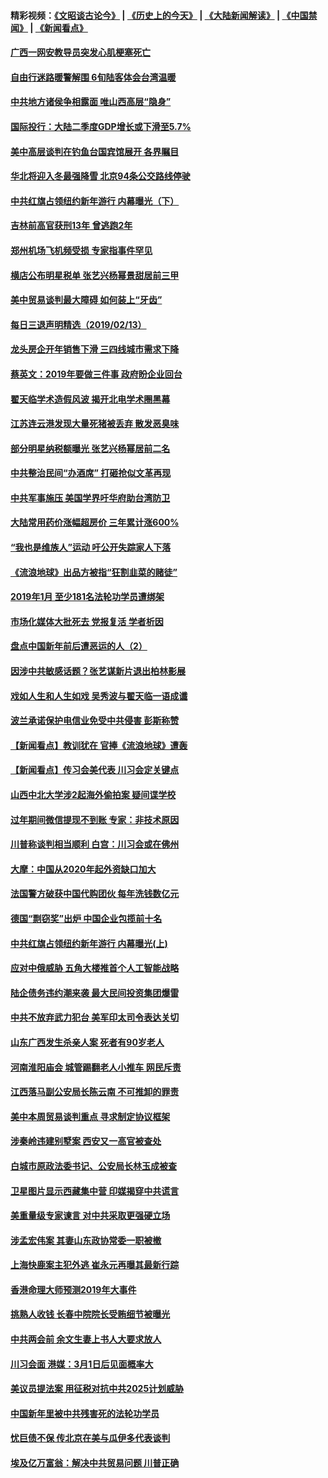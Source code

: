 #### 精彩视频：[《文昭谈古论今》](http://45.76.195.252/wenzhao) | [《历史上的今天》](http://45.76.195.252/today-in-history) | [《大陆新闻解读》](http://45.76.195.252/ntdtv-comedy) | [《中国禁闻》](http://45.76.195.252/ntdtv-news) | [《新闻看点》](http://45.76.195.252/news-insight) 

 #### [广西一网安教导员突发心肌梗塞死亡](../pages/nsc413/n11043978.md?t=02140937) 

#### [自由行迷路暖警解围 6旬陆客体会台湾温暖](../pages/nsc413/n11044076.md?t=02140937) 

#### [中共地方诸侯争相露面 唯山西高层“隐身”](../pages/nsc413/n11043755.md?t=02140937) 

#### [国际投行：大陆二季度GDP增长或下滑至5.7%](../pages/nsc413/n11043495.md?t=02140937) 

#### [美中高层谈判在钓鱼台国宾馆展开 各界瞩目](../pages/nsc413/n11043715.md?t=02140937) 

#### [华北将迎入冬最强降雪 北京94条公交路线停驶](../pages/nsc413/n11043587.md?t=02140937) 

#### [中共红旗占领纽约新年游行 内幕曝光（下）](../pages/nsc413/n11042637.md?t=02140937) 

#### [吉林前高官获刑13年 曾逃跑2年](../pages/nsc413/n11043610.md?t=02140937) 

#### [郑州机场飞机频受损 专家指事件罕见](../pages/nsc413/n11043459.md?t=02140937) 

#### [横店公布明星税单 张艺兴杨幂景甜居前三甲](../pages/nsc413/n11043199.md?t=02140937) 

#### [美中贸易谈判最大障碍 如何装上“牙齿”](../pages/nsc413/n11042646.md?t=02140937) 

#### [每日三退声明精选（2019/02/13）](../pages/nsc413/n11043574.md?t=02140937) 

#### [龙头房企开年销售下滑 三四线城市需求下降](../pages/nsc413/n11043093.md?t=02140937) 

#### [蔡英文：2019年要做三件事 政府盼企业回台](../pages/nsc413/n11043314.md?t=02140937) 


#### [翟天临学术造假风波 揭开北电学术圈黑幕](../pages/nsc413/n11042656.md?t=02140937) 

#### [江苏连云港发现大量死猪被丢弃 散发恶臭味](../pages/nsc413/n11043355.md?t=02140937) 

#### [部分明星纳税额曝光 张艺兴杨幂居前二名](../pages/nsc413/n11043128.md?t=02140937) 

#### [中共整治民间“办酒席” 打砸抢似文革再现](../pages/nsc413/n11042940.md?t=02140937) 

#### [中共军事施压 美国学界吁华府助台湾防卫](../pages/nsc413/n11040965.md?t=02140937) 

#### [大陆常用药价涨幅超房价 三年累计涨600%](../pages/nsc413/n11042769.md?t=02140937) 

#### [“我也是维族人”运动 吁公开失踪家人下落](../pages/nsc413/n11042864.md?t=02140937) 

#### [《流浪地球》出品方被指“狂割韭菜的赌徒”](../pages/nsc413/n11042449.md?t=02140937) 

#### [2019年1月 至少181名法轮功学员遭绑架](../pages/nsc413/n11041991.md?t=02140937) 

#### [市场化媒体大批死去 党报复活 学者析因](../pages/nsc413/n11042850.md?t=02140937) 

#### [盘点中国新年前后遭恶运的人（2）](../pages/nsc413/n11042654.md?t=02140937) 

#### [因涉中共敏感话题？张艺谋新片退出柏林影展](../pages/nsc413/n11042744.md?t=02140937) 

#### [戏如人生和人生如戏 吴秀波与翟天临一语成谶](../pages/nsc413/n11040758.md?t=02140937) 

#### [波兰承诺保护电信业免受中共侵害 彭斯称赞](../pages/nsc413/n11042705.md?t=02140937) 

#### [【新闻看点】教训犹在 官捧《流浪地球》遭轰](../pages/nsc413/n11042448.md?t=02140937) 

#### [【新闻看点】传习会美代表 川习会定关键点](../pages/nsc413/n11042350.md?t=02140937) 

#### [山西中北大学涉2起海外偷拍案 疑间谍学校](../pages/nsc413/n11042533.md?t=02140937) 

#### [过年期间微信提现不到账 专家：非技术原因](../pages/nsc413/n11042658.md?t=02140937) 

#### [川普称谈判相当顺利 白宫：川习会或在佛州](../pages/nsc413/n11042401.md?t=02140937) 

#### [大摩：中国从2020年起外资缺口加大](../pages/nsc413/n11042588.md?t=02140937) 

#### [法国警方破获中国代购团伙 每年洗钱数亿元](../pages/nsc413/n11042382.md?t=02140937) 

#### [德国“剽窃奖”出炉 中国企业包揽前十名](../pages/nsc413/n11042444.md?t=02140937) 

#### [中共红旗占领纽约新年游行 内幕曝光(上)](../pages/nsc413/n11042617.md?t=02140937) 

#### [应对中俄威胁 五角大楼推首个人工智能战略](../pages/nsc413/n11042470.md?t=02140937) 


#### [陆企债务违约潮来袭 最大民间投资集团爆雷](../pages/nsc413/n11041712.md?t=02140937) 

#### [中共不放弃武力犯台 美军印太司令表达关切](../pages/nsc413/n11041624.md?t=02140937) 

#### [山东广西发生杀亲人案 死者有90岁老人](../pages/nsc413/n11041835.md?t=02140937) 

#### [河南淮阳庙会 城管踢翻老人小推车 网民斥责](../pages/nsc413/n11041866.md?t=02140937) 

#### [江西落马副公安局长陈云南 不可推卸的罪责](../pages/nsc413/n11039867.md?t=02140937) 

#### [美中本周贸易谈判重点 寻求制定协议框架](../pages/nsc413/n11041912.md?t=02140937) 

#### [涉秦岭违建别墅案 西安又一高官被查处](../pages/nsc413/n11041798.md?t=02140937) 

#### [白城市原政法委书记、公安局长林玉成被查](../pages/nsc413/n11041434.md?t=02140937) 

#### [卫星图片显示西藏集中营 印媒揭穿中共谎言](../pages/nsc413/n11041664.md?t=02140937) 

#### [美重量级专家谏言 对中共采取更强硬立场](../pages/nsc413/n11040358.md?t=02140937) 

#### [涉孟宏伟案 其妻山东政协常委一职被撤](../pages/nsc413/n11041333.md?t=02140937) 

#### [上海快鹿案主犯外逃 崔永元再曝其最新行踪](../pages/nsc413/n11041264.md?t=02140937) 

#### [香港命理大师预测2019年大事件](../pages/nsc413/n11040795.md?t=02140937) 

#### [挑熟人收钱 长春中院院长受贿细节被曝光](../pages/nsc413/n11041064.md?t=02140937) 

#### [中共两会前 余文生妻上书人大要求放人](../pages/nsc413/n11041118.md?t=02140937) 

#### [川习会面 港媒：3月1日后见面概率大](../pages/nsc413/n11041084.md?t=02140937) 

#### [美议员提法案 用征税对抗中共2025计划威胁](../pages/nsc413/n11040820.md?t=02140937) 

#### [中国新年里被中共残害死的法轮功学员](../pages/nsc413/n11034530.md?t=02140937) 

#### [忧巨债不保 传北京在美与瓜伊多代表谈判](../pages/nsc413/n11040772.md?t=02140937) 

#### [埃及亿万富翁：解决中共贸易问题 川普正确](../pages/nsc413/n11040351.md?t=02140937) 


